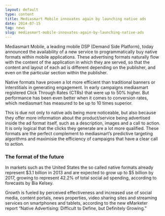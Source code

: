 ```yaml
---
layout: default
type: content
title: Mediasmart Mobile innovates again by launching native ads
date: 2014-07-15
tag: news
slug: mediasmart-mobile-innovates-again-by-launching-native-ads
---
```


Mediasmart Mobile, a leading mobile DSP (Demand Side Platform), today announced the availability of a new service to programmatically buy native formats within mobile applications. These advertising formats naturally flow with the content of the application in which they are served, so that the content and layout of each ad is different depending on the publisher, and even on the particular section within the publisher.


Native formats have proven a lot more efficient than traditional banners or interstitials in generating engagement. In early campaigns mediasmart registered Click Through Rates (CTRs) that were up to 50% higher. But performance has been even better when it comes to conversion rates, which mediasmart has measured to be up to 10 times superior.

This is due not only to native ads being more noticeable, but also because they offer more information about the product/service being advertised inside the ad format itself, such as a description, images and a call to action. It is only logical that the clicks they generate are a lot more qualified. These formats are the perfect complement to mediasmart’s predictive targeting algorithms and maximisie the efficiency of campaigns that have a clear call to action. 

### The format of the future
In markets such as the United States the so called native formats already represent $3.1 billion in 2013 and are expected to grow up to $5 billion by 2017, growing to represent 42.2% of total social ad spending, according to forecasts by Bia Kelsey.

Growth is fueled by perceived effectiveness and increased use of social media, content portals, news properties, video sharing sites and streaming services on smartphones and tablets, according to the new eMarketer report &#8220;Native Advertising: Difficult to Define, but Definitely Growing.&#8221;
